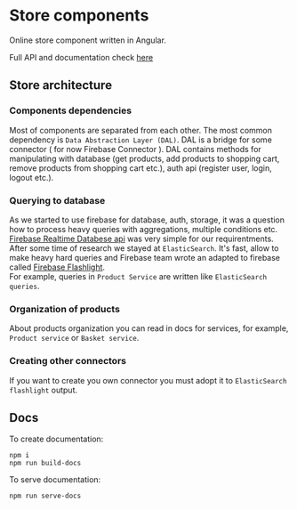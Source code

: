 # Store components

Online store component written in Angular.  

Full API and documentation check [here](https://nodeart.github.io/)

## Store architecture

### Components dependencies
Most of components are separated from each other. The most common dependency is `Data Abstraction Layer (DAL)`.
DAL is a bridge for some connector ( for now Firebase Connector ). DAL contains methods for manipulating with database 
(get products, add products to shopping cart, remove products from shopping cart etc.), auth api (register user, login, logout etc.).

### Querying to database
As we started to use firebase for database, auth, storage, it was a question how to process heavy queries with aggregations, multiple conditions etc. [Firebase Realtime Databese api](https://firebase.google.com/docs/database/) was very simple for our requirentments.  
After some time of research we stayed at `ElasticSearch`.
It's fast, allow to make heavy hard queries and Firebase team wrote an adapted to firebase called [Firebase Flashlight](https://github.com/firebase/flashlight).  
For example, queries in `Product Service` are written like `ElasticSearch queries`. 

### Organization of products
About products organization you can read in docs for services, for example, `Product service` or `Basket service`.

### Creating other connectors 
If you want to create you own connector you must adopt it to `ElasticSearch flashlight` output.

## Docs

To create documentation: 
```
npm i
npm run build-docs
```

To serve documentation: 
```
npm run serve-docs
```


